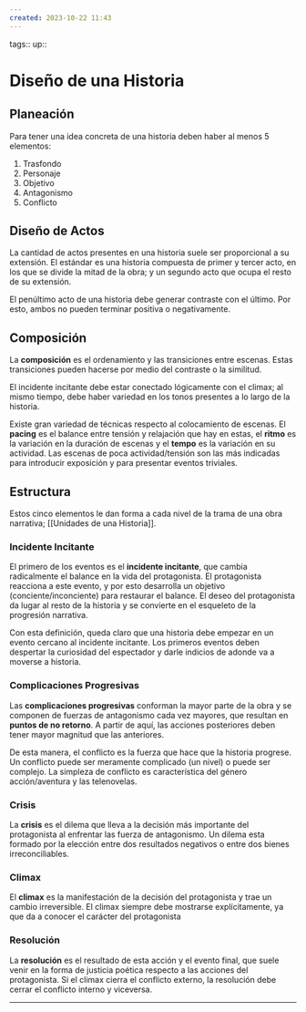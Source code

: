 ```yaml
---
created: 2023-10-22 11:43
---
```

tags::
up::
# Diseño de una Historia
## Planeación
Para tener una idea concreta de una historia deben haber al menos 5 elementos:
1. Trasfondo
2. Personaje
3. Objetivo
4. Antagonismo
5. Conflicto

## Diseño de Actos
La cantidad de actos presentes en una historia suele ser proporcional a su extensión. El estándar es una historia compuesta de primer y tercer acto, en los que se divide la mitad de la obra; y un segundo acto que ocupa el resto de su extensión. 

El penúltimo acto de una historia debe generar contraste con el último. Por esto, ambos no pueden terminar positiva o negativamente.

## Composición
La **composición** es el ordenamiento y las transiciones entre escenas. Estas transiciones pueden hacerse por medio del contraste o la similitud.

El incidente incitante debe estar conectado lógicamente con el climax; al mismo tiempo, debe haber variedad en los tonos presentes a lo largo de la historia.

Existe gran variedad de técnicas respecto al colocamiento de escenas. El **pacing** es el balance entre tensión y relajación que hay en estas, el **ritmo** es la variación en la duración de escenas y el **tempo** es la variación en su actividad. Las escenas de poca actividad/tensión son las más indicadas para introducir exposición y para presentar eventos triviales.

## Estructura
Estos cinco elementos le dan forma a cada nivel de la trama de una obra narrativa; [[Unidades de una Historia]].

### Incidente Incitante
El primero de los eventos es el **incidente incitante**, que cambia radicalmente el balance en la vida del protagonista. El protagonista reacciona a este evento, y por esto desarrolla un objetivo (conciente/inconciente) para restaurar el balance. El deseo del protagonista da lugar al resto de la historia y se convierte en el esqueleto de la progresión narrativa.

Con esta definición, queda claro que una historia debe empezar en un evento cercano al incidente incitante. Los primeros eventos deben despertar la curiosidad del espectador y darle indicios de adonde va a moverse a historia.

### Complicaciones Progresivas
Las **complicaciones progresivas** conforman la mayor parte de la obra y se componen de fuerzas de antagonismo cada vez mayores, que resultan en **puntos de no retorno**. A partir de aquí, las acciones posteriores deben tener mayor magnitud que las anteriores.

De esta manera, el conflicto es la fuerza que hace que la historia progrese. Un conflicto puede ser meramente complicado (un nivel) o puede ser complejo. La simpleza de conflicto es característica del género acción/aventura y las telenovelas.

### Crisis
La **crisis** es el dilema que lleva a la decisión más importante del protagonista al enfrentar las fuerza de antagonismo. Un dilema esta formado por la elección entre dos resultados negativos o entre dos bienes irreconciliables.

### Climax
El **climax** es la manifestación de la decisión del protagonista y trae un cambio irreversible. El climax siempre debe mostrarse explícitamente, ya que da a conocer el carácter del protagonista

### Resolución
La **resolución** es el resultado de esta acción y el evento final, que suele venir en la forma de justicia poética respecto a las acciones del protagonista. Si el climax cierra el conflicto externo, la resolución debe cerrar el conflicto interno y viceversa.

___
